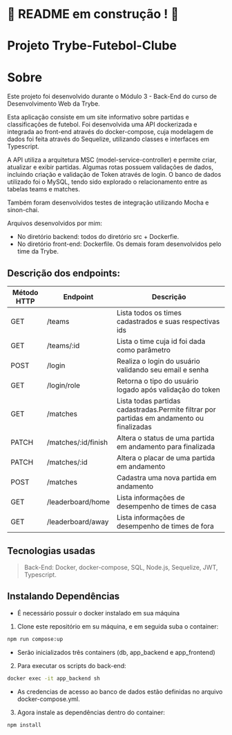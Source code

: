 # :construction: README em construção ! :construction:

# Projeto Trybe-Futebol-Clube

# Sobre
Este projeto foi desenvolvido durante o Módulo 3 - Back-End do curso de Desenvolvimento Web da Trybe.

Esta aplicação consiste em um site informativo sobre partidas e classificações de futebol. Foi desenvolvida uma API dockerizada e integrada ao front-end através do docker-compose, cuja modelagem de dados foi feita através do Sequelize, utilizando classes e interfaces em Typescript.

A API utiliza a arquitetura MSC (model-service-controller) e permite criar, atualizar e exibir partidas. Algumas rotas possuem validações de dados, incluindo criação e validação de Token através de login. O banco de dados utilizado foi o MySQL, tendo sido explorado o relacionamento entre as tabelas teams e matches.

Também foram desenvolvidos testes de integração utilizando Mocha e sinon-chai.

Arquivos desenvolvidos por mim:
- No diretório backend: todos do diretório src + Dockerfie.
- No diretório front-end: Dockerfile.
Os demais foram desenvolvidos pelo time da Trybe.

## Descrição dos endpoints:
<table>
  <thead>
    <tr>
      <th>Método HTTP</th>
      <th>Endpoint</th>
      <th>Descrição</th>
    </tr>
  </thead>
  <tbody>
    <tr>
      <td>GET</td>
      <td>/teams</td>
      <td>Lista todos os times cadastrados e suas respectivas ids</td>
    </tr>
    <tr>
      <td>GET</td>
      <td>/teams/:id</td>
      <td>Lista o time cuja id foi dada como parâmetro</td>
    </tr>
    <tr>
      <td>POST</td>
      <td>/login</td>
      <td>Realiza o login do usuário validando seu email e senha</td>
    </tr>
      <td>GET</td>
      <td>/login/role</td>
      <td>Retorna o tipo do usuário logado após validação do token</td>
    </tr>
    <tr>
      <td>GET</td>
      <td>/matches</td>
      <td>Lista todas partidas cadastradas.Permite filtrar por partidas em andamento ou finalizadas</td>
    </tr>
    <tr>
      <td>PATCH</td>
      <td>/matches/:id/finish</td>
      <td>Altera o status de uma partida em andamento para finalizada</td>
    </tr>
    <tr>
      <td>PATCH</td>
      <td>/matches/:id</td>
      <td>Altera o placar de uma partida em andamento</td>
    </tr>
    <tr>
      <td>POST</td>
      <td>/matches</td>
      <td>Cadastra uma nova partida em andamento</td>
    </tr>
    </tr>
      <td>GET</td>
      <td>/leaderboard/home</td>
      <td>Lista informações de desempenho de times de casa</td>
    </tr>
    </tr>
      <td>GET</td>
      <td>/leaderboard/away</td>
      <td>Lista informações de desempenho de times de fora</td>
    </tr>
  </tbody>
</table>

## Tecnologias usadas

>Back-End:
Docker, docker-compose, SQL, Node.js, Sequelize, JWT, Typescript.

## Instalando Dependências
- É necessário possuir o docker instalado em sua máquina

1. Clone este repositório em su máquina, e em seguida suba o container:
```bash
npm run compose:up
``` 
- Serão inicializados três containers (db, app_backend e app_frontend)

2. Para executar os scripts do back-end:
```bash
docker exec -it app_backend sh
``` 
- As credencias de acesso ao banco de dados estão definidas no arquivo docker-compose.yml.

3. Agora instale as dependências dentro do container:
```bash
npm install
``` 
